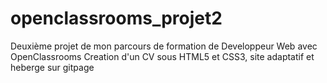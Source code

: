 # openclassrooms_projet2
Deuxième projet de mon parcours de formation de Developpeur Web avec OpenClassrooms
Creation d'un CV sous HTML5 et CSS3, site adaptatif et heberge sur gitpage
